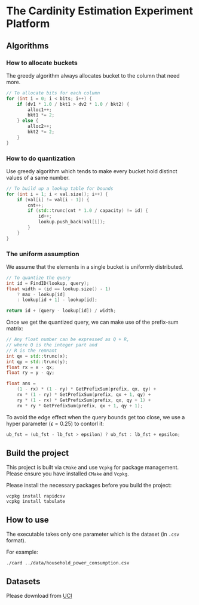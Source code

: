 # The Cardinity Estimation Experiment Platform

## Algorithms
### How to allocate buckets
The greedy algorithm always allocates bucket to the column that need more.
```cpp
// To allocate bits for each column
for (int i = 0; i < bits; i++) {
    if (dv1 * 1.0 / bkt1 > dv2 * 1.0 / bkt2) {
        alloc1++;
        bkt1 *= 2;
    } else {
        alloc2++;
        bkt2 *= 2;
    }
}
```
### How to do quantization
Use greedy algorithm which tends to make every bucket hold distinct values of a same number.
```cpp
// To build up a lookup table for bounds
for (int i = 1; i < val.size(); i++) {
    if (val[i] != val[i - 1]) {
        cnt++;
        if (std::trunc(cnt * 1.0 / capacity) != id) {
            id++;
            lookup.push_back(val[i]);
        }
    }
}
```
### The uniform assumption
We assume that the elements in a single bucket is uniformly distributed.
```cpp
// To quantize the query 
int id = FindID(lookup, query);
float width = (id == lookup.size() - 1) 
    ? max - lookup[id] 
    : lookup[id + 1] - lookup[id];

return id + (query - lookup[id]) / width;
```

Once we get the quantized query, we can make use of the prefix-sum matrix:
```cpp
// Any float number can be expressed as Q + R,
// where Q is the integer part and
// R is the remnant
int qx = std::trunc(x);
int qy = std::trunc(y);
float rx = x - qx;
float ry = y - qy;

float ans = 
    (1 - rx) * (1 - ry) * GetPrefixSum(prefix, qx, qy) +
    rx * (1 - ry) * GetPrefixSum(prefix, qx + 1, qy) +
    ry * (1 - rx) * GetPrefixSum(prefix, qx, qy + 1) +
    rx * ry * GetPrefixSum(prefix, qx + 1, qy + 1);
```
To avoid the edge effect when the query bounds get too close, we use a  hyper parameter ($\epsilon = 0.25$) to contorl it:
```cpp
ub_fst = (ub_fst - lb_fst > epsilon) ? ub_fst : lb_fst + epsilon;
```

## Build the project
This project is built via `CMake` and use `Vcpkg` for package management.
Please ensure you have installed `CMake` and `Vcpkg`.

Please install the necessary packages before you build the project:
```shell
vcpkg install rapidcsv
vcpkg install tabulate
```
## How to use
The executable takes only one parameter which is the dataset (in `.csv` format). 

For example:
```shell
./card ../data/household_power_consumption.csv
```

## Datasets
Please download from [UCI](http://archive.ics.uci.edu/dataset/235/individual+household+electric+power+consumption)